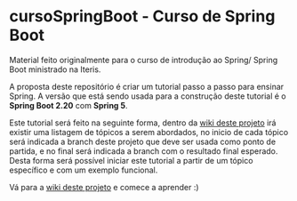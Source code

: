 # cursoSpringBoot - Curso de Spring Boot
Material feito originalmente para o curso de introdução ao  Spring/ Spring Boot ministrado na Iteris.

A proposta deste repositório é criar um tutorial passo a passo para ensinar Spring. A versão que está sendo usada para a construção deste tutorial é o **Spring Boot 2.20** com **Spring 5**.

Este tutorial será feito na seguinte forma, dentro da [wiki deste projeto](https://github.com/douglasfernandesjr/cursoSpringBoot/wiki) irá existir uma listagem de tópicos a serem abordados, no inicio de cada tópico será indicada a branch deste projeto que deve ser usada como ponto de partida, e no final será indicada a branch com o resultado final esperado. Desta forma será possível iniciar este tutorial a partir de um tópico específico e com um exemplo funcional.

Vá para a  [wiki deste projeto](https://github.com/douglasfernandesjr/cursoSpringBoot/wiki)  e comece a aprender :)